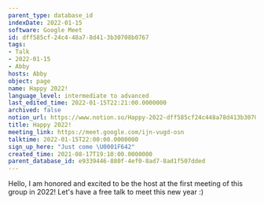 ```yaml
---
parent_type: database_id
indexDate: 2022-01-15
software: Google Meet
id: dff585cf-24c4-48a7-8d41-3b30708b0767
tags:
- Talk
- 2022-01-15
- Abby
hosts: Abby
object: page
name: Happy 2022!
language_level: intermediate to advanced
last_edited_time: 2022-01-15T22:21:00.0000000
archived: false
notion_url: https://www.notion.so/Happy-2022-dff585cf24c448a78d413b30708b0767
title: Happy 2022!
meeting_link: https://meet.google.com/ijn-vugd-osn
talktime: 2022-01-15T22:00:00.0000000
sign_up_here: "Just come \U0001F642"
created_time: 2021-08-17T19:10:00.0000000
parent_database_id: e9339446-880f-4ef0-8ad7-8ad1f507dded
---
```


Hello, I am honored and excited to be the host at the first meeting of this group in 2022! Let's have a free talk to meet this new year :)





